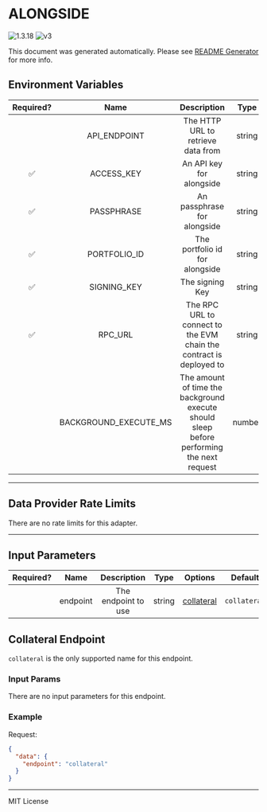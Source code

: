 # ALONGSIDE

![1.3.18](https://img.shields.io/github/package-json/v/smartcontractkit/external-adapters-js?filename=packages/sources/alongside/package.json) ![v3](https://img.shields.io/badge/framework%20version-v3-blueviolet)

This document was generated automatically. Please see [README Generator](../../scripts#readme-generator) for more info.

## Environment Variables

| Required? |         Name          |                                        Description                                        |  Type  | Options |               Default               |
| :-------: | :-------------------: | :---------------------------------------------------------------------------------------: | :----: | :-----: | :---------------------------------: |
|           |     API_ENDPOINT      |                            The HTTP URL to retrieve data from                             | string |         | `https://api.prime.coinbase.com/v1` |
|    ✅     |      ACCESS_KEY       |                                 An API key for alongside                                  | string |         |                                     |
|    ✅     |      PASSPHRASE       |                                An passphrase for alongside                                | string |         |                                     |
|    ✅     |     PORTFOLIO_ID      |                              The portfolio id for alongside                               | string |         |                                     |
|    ✅     |      SIGNING_KEY      |                                      The signing Key                                      | string |         |                                     |
|    ✅     |        RPC_URL        |            The RPC URL to connect to the EVM chain the contract is deployed to            | string |         |                                     |
|           | BACKGROUND_EXECUTE_MS | The amount of time the background execute should sleep before performing the next request | number |         |               `10000`               |

---

## Data Provider Rate Limits

There are no rate limits for this adapter.

---

## Input Parameters

| Required? |   Name   |     Description     |  Type  |              Options               |   Default    |
| :-------: | :------: | :-----------------: | :----: | :--------------------------------: | :----------: |
|           | endpoint | The endpoint to use | string | [collateral](#collateral-endpoint) | `collateral` |

## Collateral Endpoint

`collateral` is the only supported name for this endpoint.

### Input Params

There are no input parameters for this endpoint.

### Example

Request:

```json
{
  "data": {
    "endpoint": "collateral"
  }
}
```

---

MIT License
